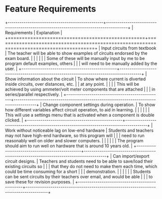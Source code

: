 # Feature Requirements

+-------------------------------------------------+-----------------------------------------------------------------------------------------+
| Requirements                                    | Explanation                                                                             |
+=================================================+=========================================================================================+
| Input circuits from textbook                    | The teacher will be able to show examples of circuits endorsed by the exam board.       |
|                                                 |                                                                                         |
|                                                 | Some of these will be manually input by me to be program default examples, others       |
|                                                 | will need to be manually added by the user.                                             |
+-------------------------------------------------+-----------------------------------------------------------------------------------------+
| Show information about the circuit              | To show where current is diverted inside circuits, over distances, etc.                 |
| at any point.                                   |                                                                                         |
|                                                 | This will be achieved by using ammeter/volt meter components that are attached          |
|                                                 | in series/parallel respectively.                                                        |
+-------------------------------------------------+-----------------------------------------------------------------------------------------+
| Change component settings during operation.     | To show how different variables affect circuit operation, to aid in learning.           |
|                                                 |                                                                                         |
|                                                 | This will use a settings menu that is activated when a component is double clicked.     |
+-------------------------------------------------+-----------------------------------------------------------------------------------------+
| Work without noticeable lag on low-end hardware | Students and teachers may not have high-end hardware, so this program will              |
|                                                 | need to run reasonably well on older and slower computers.                              |
|                                                 |                                                                                         |
|                                                 | The program should aim to run well on hardware that is around 10 years old.             |
+-------------------------------------------------+-----------------------------------------------------------------------------------------+
| Can import/export circuit designs.              | Teachers and students need to be able to save/load their existing circuits so           |
|                                                 | that they do not need to make them each time, which could be time consuming for a short |
|                                                 | demonstration.                                                                          |
|                                                 |                                                                                         |
|                                                 | Students can be sent circuits by their teachers over email, and would be able           |
|                                                 | to save these for revision purposes.                                                    |
+-------------------------------------------------+-----------------------------------------------------------------------------------------+
